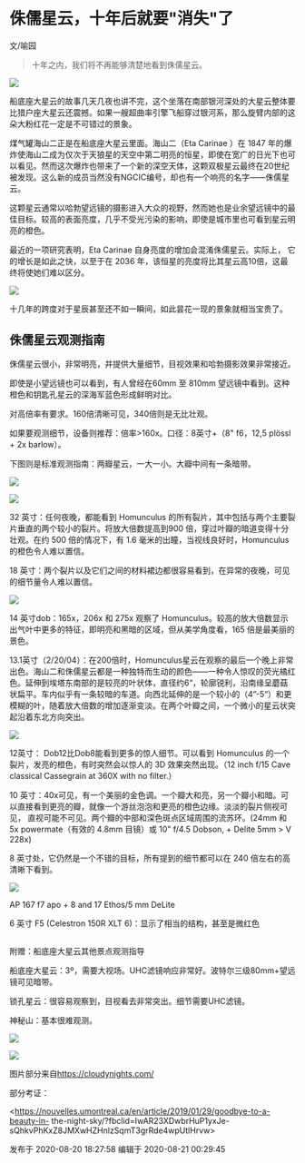 # 侏儒星云，十年后就要"消失"了

文/喻园

> 十年之内，我们将不再能够清楚地看到侏儒星云。

  

![](https://pic2.zhimg.com/v2-4f12eda2e4eca9ec03a303e39577d280_720w.png?source=d16d100b)

  

船底座大星云的故事几天几夜也讲不完，这个坐落在南部银河深处的大星云整体要比猎户座大星云还震撼。如果一艘超曲率引擎飞船穿过银河系，那么旋臂内部的这朵大粉红花一定是不可错过的景象。

煤气罐海山二正是在船底座大星云里面。海山二（Eta Carinae ）在 1847
年的爆炸使海山二成为仅次于天狼星的天空中第二明亮的恒星，即使在宽广的日光下也可以看见。然而这次爆炸也带来了一个新的深空天体，这颗双极星云最终在20世纪被发现。这么新的成员当然没有NGCIC编号，却也有一个响亮的名字——侏儒星云。

这颗星云通常以哈勃望远镜的摄影进入大众的视野，然而她也是业余望远镜中的最佳目标。较高的表面亮度，几乎不受光污染的影响，即使是城市里也可看到星云明亮的橙色。

最近的一项研究表明，Eta Carinae 自身亮度的增加会混淆侏儒星云。实际上， 它的增长是如此之快，以至于在 2036
年，该恒星的亮度将比其星云高10倍，这最终将使她们难以区分。

  

![](https://pic1.zhimg.com/v2-ba2ec7636909774ecdd3685d3d350bfd_720w.jpg?source=d16d100b)

  

十几年的跨度对于星辰甚至还不如一瞬间，如此昙花一现的景象就相当宝贵了。

  

## 侏儒星云观测指南

  

侏儒星云很小，非常明亮，并提供大量细节，目视效果和哈勃摄影效果非常接近。

即使是小望远镜也可以看到，有人曾经在60mm 至 810mm 望远镜中看到。这种橙色和钥匙孔星云的深海军蓝色形成鲜明对比。

对高倍率有要求。160倍清晰可见，340倍则是无比壮观。

如果要观测细节，设备则推荐：倍率>160x。口径：8英寸+（8" f6，12,5 plössl + 2x barlow）。

下图则是标准观测指南：两瓣星云，一大一小。大瓣中间有一条暗带。

![](https://pic1.zhimg.com/v2-7cae4822265c76c6bd428844dc280b95_720w.png?source=d16d100b)

  

![](https://pica.zhimg.com/v2-56fdc2af9d2c8d3973c5f190a65c41cd_720w.png?source=d16d100b)

32 英寸：任何夜晚，都能看到 Homunculus 的所有裂片，其中包括与两个主要裂片垂直的两个较小的裂片。将放大倍数提高到900
倍，穿过叶瓣的暗道变得十分壮观。在约 500 倍的情况下，有 1.6 毫米的出瞳，当视线良好时，Homunculus 的橙色令人难以置信。

18 英寸：两个裂片以及它们之间的材料裙边都很容易看到，在异常的夜晚，可见的细节量令人难以置信。

![](https://pic3.zhimg.com/v2-831f36ea9bf01914cea0c29d4f14c0e3_720w.jpg?source=d16d100b)

14 英寸dob：165x，206x 和 275x 观察了
Homunculus。较高的放大倍数显示出气叶中更多的特征，即明亮和黑暗的区域，但从美学角度看，165 倍是最美丽的景色。

13.1英寸（2/20/04）：在200倍时，Homunculus星云在观察的最后一个晚上非常出色。海山二和侏儒星云都是一种独特而生动的颜色——一种令人惊叹的荧光橘红色。延伸到埃塔东南部的是较亮的叶状体，直径约6“，轮廓锐利，沿南缘呈蘑菇状扁平。车内似乎有一条较暗的车道。向西北延伸的是一个较小的（4”-5“）和更模糊的叶，随着放大倍数的增加逐渐变淡。在两个叶瓣之间，一个微小的星云状突起沿着东北方向突出。

![](https://pica.zhimg.com/v2-dfea707042d304ae7256330367d5194d_720w.png?source=d16d100b)

12英寸： Dob12比Dob8能看到更多的惊人细节。可以看到 Homunculus 的一个裂片，发亮的橙色，有时突然会以惊人的 3D 效果突然出现。（12
inch f/15 Cave classical Cassegrain at 360X with no filter.）

10 英寸：40x可见，有一个美丽的金色调。一个瓣大和亮，另一个瓣小和暗。可以直接看到更亮的瓣，就像一个游丝泡泡和更亮的橙色边缘。淡淡的裂片侧视可见，
直视可能不可见。两个瓣的中部和深色斑点区域周围的流苏环。(24mm 和 5x powermate（有效的 4.8mm 目镜）或 10" f/4.5
Dobson, + Delite 5mm > V 228x)

8 英寸处，它仍然是一个不错的目标，所有提到的细节都可以在 240 倍左右的高清晰下看到。

![](https://pica.zhimg.com/v2-d65f0dd5ae088cef7084f105c8159f43_720w.jpg?source=d16d100b)

  

AP 167 f7 apo + 8 and 17 Ethos/5 mm DeLite

6 英寸 F5 (Celestron 150R XLT 6)：显示了相当的结构，甚至是微红色

  

##  
附赠：船底座大星云其他景点观测指导

船底座大星云：3º，需要大视场。UHC滤镜响应非常好。波特尔三级80mm+望远镜可见暗带。

锁孔星云：很容易观察到，目视看去非常突出。细节需要UHC滤镜。

神秘山：基本很难观测。

![](https://pic1.zhimg.com/v2-0d947247e0abe9c1baf3a109d776810d_720w.jpg?source=d16d100b)

  

![](https://pic1.zhimg.com/v2-40d75b3471622c1c65ca56a885170c70_720w.jpg?source=d16d100b)

  

图片部分来自<https://cloudynights.com/>

部分考证：

<https://nouvelles.umontreal.ca/en/article/2019/01/29/goodbye-to-a-beauty-in-
the-night-sky/?fbclid=IwAR23XDwbrHuP1yxJe-
sQhkvPhKxZ8JMXwHZHnlzSqmT3grRde4wpUtlHrvw>

发布于 2020-08-20 18:27:58 编辑于 2020-08-21 00:29:45

